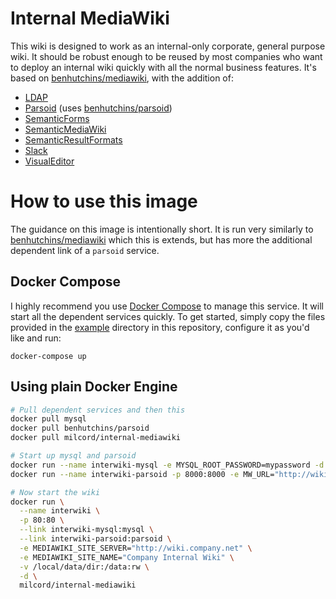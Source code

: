 # Internal MediaWiki

This wiki is designed to work as an internal-only corporate, general purpose wiki. It should be robust enough to be reused by most companies who want to deploy an internal wiki quickly with all the normal business features. It's based on [benhutchins/mediawiki](https://hub.docker.com/r/benhutchins/mediawiki/), with the addition of:

 - [LDAP](https://www.mediawiki.org/wiki/Extension:LDAP_Authentication)
 - [Parsoid](https://www.mediawiki.org/wiki/Parsoid) (uses [benhutchins/parsoid](https://hub.docker.com/r/benhutchins/parsoid/))
 - [SemanticForms](https://www.mediawiki.org/wiki/Extension:Semantic_Forms)
 - [SemanticMediaWiki](https://semantic-mediawiki.org/)
 - [SemanticResultFormats](https://www.mediawiki.org/wiki/Extension:Semantic_Result_Formats)
 - [Slack](https://github.com/grundleborg/mediawiki-slack)
 - [VisualEditor](https://www.mediawiki.org/wiki/VisualEditor)

# How to use this image

The guidance on this image is intentionally short. It is run very similarly to [benhutchins/mediawiki](https://github.com/benhutchins/docker-mediawiki/blob/master/README.md) which this is extends, but has more the additional dependent link of a `parsoid` service.

## Docker Compose

I highly recommend you use [Docker Compose](https://docs.docker.com/compose/) to manage this service. It will start all the dependent services quickly. To get started, simply copy the files provided in the [example](example/) directory in this repository, configure it as you'd like and run:

    docker-compose up

## Using plain Docker Engine

```bash
# Pull dependent services and then this
docker pull mysql
docker pull benhutchins/parsoid
docker pull milcord/internal-mediawiki

# Start up mysql and parsoid
docker run --name interwiki-mysql -e MYSQL_ROOT_PASSWORD=mypassword -d mysql
docker run --name interwiki-parsoid -p 8000:8000 -e MW_URL="http://wiki.company.net" -d parsoid

# Now start the wiki
docker run \
  --name interwiki \
  -p 80:80 \
  --link interwiki-mysql:mysql \
  --link interwiki-parsoid:parsoid \
  -e MEDIAWIKI_SITE_SERVER="http://wiki.company.net" \
  -e MEDIAWIKI_SITE_NAME="Company Internal Wiki" \
  -v /local/data/dir:/data:rw \
  -d \
  milcord/internal-mediawiki
```
